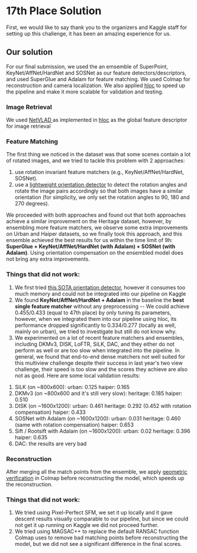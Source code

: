 # 17th Place Solution

First, we would like to say thank you to the organizers and Kaggle staff for setting up this challenge, it has been an amazing experience for us.

## **Our solution**

For our final submission, we used the an emsemble of SuperPoint, KeyNet/AffNet/HardNet and SOSNet as our feature detectors/descriptors, and used SuperGlue and Adalam for feature matching. We used Colmap for reconstruction and camera localization. We also applied [hloc](https://github.com/cvg/Hierarchical-Localization) to speed up the pipeline and make it more scalable for validation and testing.

### **Image Retrieval**

We used [NetVLAD ](https://openaccess.thecvf.com/content_cvpr_2016/papers/Arandjelovic_NetVLAD_CNN_Architecture_CVPR_2016_paper.pdf)as implemented in [hloc](https://github.com/cvg/Hierarchical-Localization) as the global feature descriptor for image retrieval

### **Feature Matching**

The first thing we noticed in the dataset was that some scenes contain a lot of rotated images, and we tried to tackle this problem with 2 approaches:

1) use rotation invariant feature matchers (e.g., KeyNet/AffNet/HardNet, SOSNet).
2) use a [lightweight orientation detector](https://github.com/ternaus/check_orientation) to detect the rotation angles and rotate the image pairs accordingly so that both images have a similar orientation (for simplicity, we only set the rotation angles to 90, 180 and 270 degrees).

We proceeded with both approaches and found out that both approaches achieve a similar improvement on the Heritage dataset, however, by ensembling more feature matchers, we observe some extra improvements on Urban and Haiper datasets, so we finally took this approach, and this ensemble achieved the best results for us within the time limit of 9h: **SuperGlue + KeyNet/AffNet/HardNet (with Adalam) + SOSNet (with Adalam)**. Using orientation compensation on the ensembled model does not bring any extra improvements.

### **Things that did not work**:

1) We first tried [this SOTA orientation detector](https://github.com/pidahbus/deep-image-orientation-angle-detection), however it consumes too much memory and could not be integrated into our pipeline on Kaggle
2) We found **KeyNet/AffNet/HardNet + Adalam** in the baseline the **best single feature matcher** without any preprocessing -- We could achieve 0.455/0.433 (equal to 47th place) by only tuning its parameters, however, when we integrated them into our pipeline using hloc, its performance dropped significantly to 0.334/0.277 (locally as well, mainly on urban), we tried to investigate but still do not know why.
3) We experimented on a lot of recent feature matchers and ensembles, including DKMv3, DISK, LoFTR, SiLK, DAC, and they either do not perform as well or are too slow when integrated into the pipeline. In general, we found that end-to-end dense matchers not well suited for this multiview challenge despite their success in last year's two view challenge, their speed is too slow and the scores they achieve are also not as good. Here are some local validation results:

1. SiLK (on ~800x600):
   urban: 0.125
   haiper: 0.165
2. DKMv3 (on ~800x600 and it's still very slow):
   heritage: 0.185
   haiper: 0.510
3. DISK (on ~1600x1200):
   urban: 0.461
   heritage: 0.292 (0.452 with rotation compensation)
   haiper: 0.433
4. SOSNet with Adalam (on ~1600x1200):
   urban: 0.031
   heritage: 0.460 (same with rotation compensation)
   haiper: 0.653
5. Sift / Rootsift with Adalam (on ~1600x1200):
   urban: 0.02
   heritage: 0.396
   haiper: 0.635
6. DAC: the results are very bad

### **Reconstruction**

After merging all the match points from the ensemble, we apply [geometric verification](https://github.com/colmap/pycolmap/blob/743a4ac305183f96d2a4cfce7c7f6418b31b8598/pipeline/match_features.cc#L76) in Colmap before reconstructing the model, which speeds up the reconstruction.

### **Things that did not work**:

1) We tried using Pixel-Perfect SFM, we set it up locally and it gave descent results visually comparable to our pipeline, but since we could not get it up running on Kaggle we did not proceed further.
2) We tried using MAGSAC++ to replace the default RANSAC function Colmap uses to remove bad matching points before reconstructing the model, but we did not see a significant difference in the final scores.